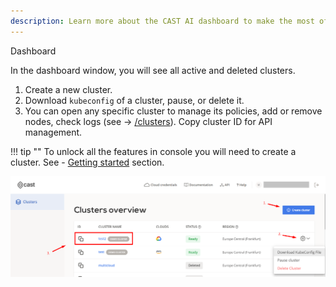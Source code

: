 ```yaml
---
description: Learn more about the CAST AI dashboard to make the most of all the cloud optimization features and reduce your cloud bill.
---
```


 Dashboard

In the dashboard window, you will see all active and deleted clusters.

1. Create a new cluster.
2. Download `kubeconfig` of a cluster, pause, or delete it.
3. You can open any specific cluster to manage its policies, add or remove nodes, check logs (see -> [/clusters](../console-overview/clusters.md)). Copy cluster ID for API management.

!!! tip ""
    To unlock all the features in console you will need to create a cluster. See - [Getting started](../getting-started/overview.md) section.

![](images/dashboard.png)
